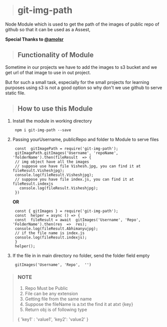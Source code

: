 > # git-img-path
Node Module which is used to get the path of the images of public repo of github so that it can be used as a Assest, 

**Special Thanks to [@amolsr](https://github.com/amolsr)**

>## Functionality of Module
Sometime in our projects we have to add the images to s3 bucket and we get url of that image to use in out project.

But for such a small task, especially for the small projects for learning purposes using s3 is not a good option so why don't we use github to serve static file.

>## How to use this Module

1. Install the module in working directory

	    npm i git-img-path --save
2. Passing yourUsername, publicRepo and folder to Module to serve files

	    const  gitImagePath = require('git-img-path');
	    gitImagePath.gitImages('Username', 'repoName', 'folderName').then(fileResult  => {
	    // img object have all the images
	    // suppose use have file Vishesh.jpg, you can find it at fileResult.Visheshjpg);
	    console.log(fileResult.Visheshjpg);
	    // suppose you have file index.js, you can find it at fileResult.indexjs
	      console.log(fileResult.Visheshjpg);
	    })
	
	**OR**
				

	    const { gitImages } = require('git-img-path');
    	const  helper = async () => {
    	const  fileResult = await  gitImages('Username', 'Repo', 'FolderName').then(res  =>  res);
    	console.log(fileResult.Abhimanyujpg);
    	// if the file name is index.js
    	console.log(fileResult.indexjs);
    	}
		helper();
3. If the file in in main directory no folder, send the folder field empty

	    gitImages('Username', 'Repo',  '')

> ### NOTE
 >1. Repo Must be Public
> 2. File can be any extension
 >3. Getting file from the same name
 >4. Suppose the fileName is a.txt the find it at atxt {key}
 >5. Return obj is of following type
>
  >  {
	      'key1' : 'value1',
	       'key2': 'value2'
     }

 
